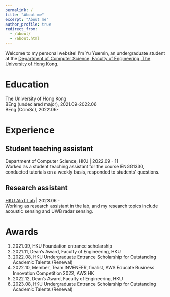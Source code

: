 ```yaml
---
permalink: /
title: "About me"
excerpt: "About me"
author_profile: true
redirect_from: 
  - /about/
  - /about.html
---
```


Welcome to my personal website! I'm Yu Yuemin, an undergraduate student at the [Department of Computer Science, Faculty of Engineering, The University of Hong Kong](https://www.cs.hku.hk/).

# Education
The University of Hong Kong  
BEng (undeclared major), 2021.09-2022.06  
BEng (ComSc), 2022.06-  

  
# Experience
## Student teaching assistant
Department of Computer Science, HKU | 2022.09 - 11  
Worked as a student teaching assistant for the course ENGG1330, conducted tutorials on a weekly basis, responded to students' questions.

## Research assistant
[HKU AIoT Lab](https://aiot.hku.hk/) | 2023.06 -  
Working as research assistant in the lab, and my research topics include acoustic sensing and UWB radar sensing.
# Awards
1. 2021.09, HKU Foundation entrance scholarship  
2. 2021.11, Dean’s Award, Faculty of Engineering, HKU  
3. 2022.08, HKU Undergraduate Entrance Scholarship for Outstanding Academic Talents (Renewal)  
4. 2022.10, Member, Team INVENEER, finalist, AWS Educate Business Innovation Competition 2022, AWS HK  
5. 2022.12, Dean’s Award, Faculty of Engineering, HKU  
6. 2023.08, HKU Undergraduate Entrance Scholarship for Outstanding Academic Talents (Renewal)  

